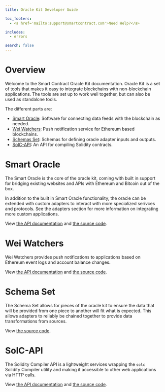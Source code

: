 ```yaml
---
title: Oracle Kit Developer Guide

toc_footers:
  - <a href='mailto:support@smartcontract.com'>Need Help?</a>

includes:
  - errors

search: false
---
```


# Overview

Welcome to the Smart Contract Oracle Kit documentation. Oracle Kit is a set of tools that makes it easy to integrate blockchains with non-blockchain applications. The tools are set up to work well together, but can also be used as standalone tools.

The different parts are:

- [Smart Oracle](#smart-oracle): Software for connecting data feeds with the blockchain as needed.
- [Wei Watchers](#wei-watchers): Push notification service for Ethereum based blockchains.
- [Schemas Set](#schema-set): Schemas for defining oracle adapter inputs and outputs.
- [SolC-API](#solc-api): An API for compiling Solidity contracts.

# Smart Oracle

The Smart Oracle is the core of the oracle kit, coming with built in support for bridging existing websites and APIs with Ethereum and Bitcoin out of the box.

In addition to the built in Smart Oracle functionality, the oracle can be extended with custom adapters to interact with more specialized serivces and protocols. See the adapters section for more information on integrating more custom applications.

View [the API documentation](https://smartoracle.smartcontract.com/) and [the source code](https://github.com/oraclekit/smart_oracle).


# Wei Watchers

Wei Watchers provides push notifications to applications based on Ethereum event logs and account balance changes.

View [the API documentation](https://weiwatchers-docs.smartcontract.com/) and [the source code](https://github.com/oraclekit/wei_watchers).


# Schema Set

The Schema Set allows for pieces of the oracle kit to ensure the data that will be provided from one piece to another will fit what is expected. This allows adapters to reliably be chained together to provide data transformations from sources.

View [the source code](https://github.com/oraclekit/schemas).


# SolC-API

The Solidity Compiler API is a lightweight services wrapping the `solc` Solidity Compiler utility and making it accessible to other web applications via HTTP calls.

View [the API documentation](https://solc-api-docs.smartcontract.com/) and [the source code](https://github.com/oraclekit/solc-api).
